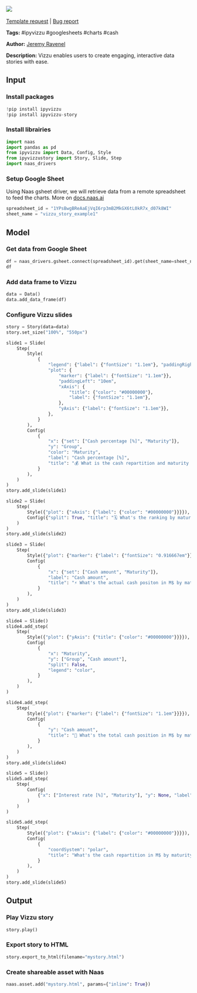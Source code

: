 <a href="https://app.naas.ai/user-redirect/naas/downloader?url=https://raw.githubusercontent.com/jupyter-naas/awesome-notebooks/master/Vizzu/Vizzu_Create_interactive_data_story.ipynb" target="_parent"><img src="https://naasai-public.s3.eu-west-3.amazonaws.com/open_in_naas.svg"/></a><br><br><a href="https://github.com/jupyter-naas/awesome-notebooks/issues/new?assignees=&labels=&template=template-request.md&title=Tool+-+Action+of+the+notebook+">Template request</a> | <a href="https://github.com/jupyter-naas/awesome-notebooks/issues/new?assignees=&labels=bug&template=bug_report.md&title=Vizzu+-+Create+interactive+data+story:+Error+short+description">Bug report</a>

**Tags:** #ipyvizzu #googlesheets #charts #cash

**Author:** [Jeremy Ravenel](https://www.linkedin.com/in/jeremyravenel/)

**Description:** Vizzu enables users to create engaging, interactive data stories with ease.

## Input

### Install packages


```python
!pip install ipyvizzu 
!pip install ipyvizzu-story 
```

### Install librairies


```python
import naas
import pandas as pd
from ipyvizzu import Data, Config, Style
from ipyvizzustory import Story, Slide, Step
import naas_drivers
```

### Setup Google Sheet
Using Naas gsheet driver, we will retrieve data from a remote spreadsheet to feed the charts. More on [docs.naas.ai](https://docs.naas.ai/drivers/google-sheets)


```python
spreadsheet_id = "1YPsBwgBReAaEjVqI6rp3mB2MkGX6tL0kR7x_d07k8WI"
sheet_name = "vizzu_story_example1"
```

## Model

### Get data from Google Sheet


```python
df = naas_drivers.gsheet.connect(spreadsheet_id).get(sheet_name=sheet_name)
df
```

### Add data frame to Vizzu


```python
data = Data()
data.add_data_frame(df)
```

### Configure Vizzu slides


```python
story = Story(data=data)
story.set_size("100%", "550px")

slide1 = Slide(
    Step(
        Style(
            {
                "legend": {"label": {"fontSize": "1.1em"}, "paddingRight": "-1em"},
                "plot": {
                    "marker": {"label": {"fontSize": "1.1em"}},
                    "paddingLeft": "10em",
                    "xAxis": {
                        "title": {"color": "#00000000"},
                        "label": {"fontSize": "1.1em"},
                    },
                    "yAxis": {"label": {"fontSize": "1.1em"}},
                },
            }
        ),
        Config(
            {
                "x": {"set": ["Cash percentage [%]", "Maturity"]},
                "y": "Group",
                "color": "Maturity",
                "label": "Cash percentage [%]",
                "title": "💰 What is the cash repartition and maturity per bank?",
            }
        ),
    )
)
story.add_slide(slide1)

slide2 = Slide(
    Step(
        Style({"plot": {"xAxis": {"label": {"color": "#00000000"}}}}),
        Config({"split": True, "title": "🗓 What's the ranking by maturity?"}),
    )
)
story.add_slide(slide2)

slide3 = Slide(
    Step(
        Style({"plot": {"marker": {"label": {"fontSize": "0.916667em"}}}}),
        Config(
            {
                "x": {"set": ["Cash amount", "Maturity"]},
                "label": "Cash amount",
                "title": "⚡️ What's the actual cash positon in M$ by maturity?",
            }
        ),
    )
)
story.add_slide(slide3)

slide4 = Slide()
slide4.add_step(
    Step(
        Style({"plot": {"yAxis": {"title": {"color": "#00000000"}}}}),
        Config(
            {
                "x": "Maturity",
                "y": ["Group", "Cash amount"],
                "split": False,
                "legend": "color",
            }
        ),
    )
)

slide4.add_step(
    Step(
        Style({"plot": {"marker": {"label": {"fontSize": "1.1em"}}}}),
        Config(
            {
                "y": "Cash amount",
                "title": "👀 What's the total cash position in M$ by maturity?",
            }
        ),
    )
)
story.add_slide(slide4)

slide5 = Slide()
slide5.add_step(
    Step(
        Config(
            {"x": ["Interest rate [%]", "Maturity"], "y": None, "label": "Cash amount"}
        )
    )
)

slide5.add_step(
    Step(
        Style({"plot": {"xAxis": {"label": {"color": "#00000000"}}}}),
        Config(
            {
                "coordSystem": "polar",
                "title": "What's the cash repartition in M$ by maturity?",
            }
        ),
    )
)
story.add_slide(slide5)
```

## Output

### Play Vizzu story


```python
story.play()
```

### Export story to HTML


```python
story.export_to_html(filename="mystory.html")
```

### Create shareable asset with Naas


```python
naas.asset.add("mystory.html", params={"inline": True})
```


```python

```
